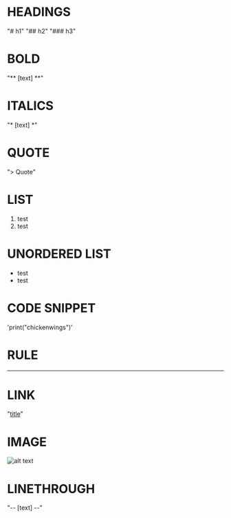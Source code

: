# HEADINGS
 "# h1"
 "## h2"
 "### h3"

# BOLD

 "** [text] **"

# ITALICS

 "* [text] *"

# QUOTE

 "> Quote"

# LIST

 1. test
 2. test

# UNORDERED LIST

- test
- test

# CODE SNIPPET

'print("chickenwings")'

# RULE

---

# LINK

"[title](https://www.example.com)"

# IMAGE

![alt text](image.jpg)

# LINETHROUGH

"-- [text] --"
